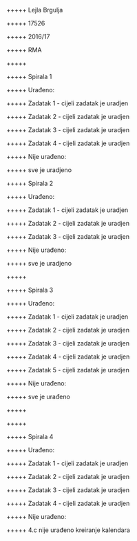 ﻿+++++ Lejla Brgulja

+++++ 17526

+++++ 2016/17

+++++ RMA


+++++


+++++ Spirala 1


+++++ Urađeno: 


+++++ Zadatak 1 - cijeli zadatak je uradjen


+++++ Zadatak 2 - cijeli zadatak je uradjen


+++++ Zadatak 3 - cijeli zadatak je uradjen


+++++ Zadatak 4 - cijeli zadatak je uradjen


+++++ Nije urađeno:


+++++ sve je uradjeno


+++++ Spirala 2


+++++ Urađeno: 


+++++ Zadatak 1 - cijeli zadatak je uradjen


+++++ Zadatak 2 - cijeli zadatak je uradjen


+++++ Zadatak 3 - cijeli zadatak je uradjen


+++++ Nije urađeno:


+++++ sve je uradjeno

+++++

+++++ Spirala 3

+++++ Urađeno: 

+++++ Zadatak 1 - cijeli zadatak je uradjen

+++++ Zadatak 2 - cijeli zadatak je uradjen

+++++ Zadatak 3 - cijeli zadatak je uradjen

+++++ Zadatak 4 - cijeli zadatak je uradjen

+++++ Zadatak 5 - cijeli zadatak je uradjen

+++++ Nije urađeno:

+++++ sve je urađeno

+++++

+++++

+++++ Spirala 4

+++++ Urađeno: 

+++++ Zadatak 1 - cijeli zadatak je uradjen

+++++ Zadatak 2 - cijeli zadatak je uradjen

+++++ Zadatak 3 - cijeli zadatak je uradjen

+++++ Zadatak 4 - cijeli zadatak je uradjen

+++++ Nije urađeno:

+++++ 4.c nije urađeno kreiranje kalendara